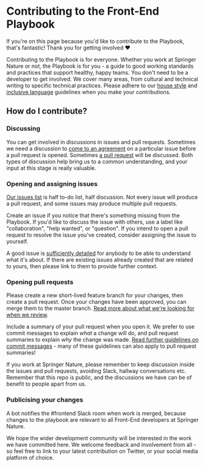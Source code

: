 # Contributing to the Front-End Playbook

If you're on this page because you'd like to contribute to the Playbook, that's fantastic! Thank you for getting involved ❤️

Contributing to the Playbook is for everyone. Whether you work at Springer Nature or not, the Playbook is for you - a guide to good working standards and practices that support healthy, happy teams. You don't need to be a developer to get involved. We cover many areas, from cultural and technical writing to specific technical practices. Please adhere to our [house style](writing/house-style.md) and [inclusive language](writing/inclusive-language.md) guidelines when you make your contributions. 

## How do I contribute?

### Discussing

You can get involved in discussions in issues and pull requests. Sometimes we need a discussion to [come to an agreement](https://github.com/springernature/frontend-playbook/issues/92) on a particular issue before a pull request is opened. Sometimes [a pull request](https://github.com/springernature/frontend-playbook/pull/87) will be discussed. Both types of discussion help bring us to a common understanding, and your input at this stage is really valuable. 

### Opening and assigning issues

[Our issues list](https://github.com/springernature/frontend/issues) is half to-do list, half discussion. Not every issue will produce a pull request, and some issues may produce multiple pull requests. 

Create an issue if you notice that there's something missing from the Playbook. If you'd like to discuss the issue with others, use a label like "collaboration", "help wanted", or "question". If you intend to open a pull request to resolve the issue you've created, consider assigning the issue to yourself. 

A good issue is [sufficiently detailed](https://github.com/springernature/frontend-playbook/issues/45) for anybody to be able to understand what it's about. If there are existing issues already created that are related to yours, then please link to them to provide further context. 

### Opening pull requests

Please create a new short-lived feature branch for your changes, then create a pull request. Once your changes have been approved, you can merge them to the master branch. [Read more about what we're looking for when we review](practices/code-review.md).

Include a summary of your pull request when you open it. We prefer to use commit messages to explain _what_ a change will do, and pull request summaries to explain _why_ the change was made. [Read further guidelines on commit messages](git/git.md) - many of these guidelines can also apply to pull request summaries!

If you work at Springer Nature, please remember to keep discussion inside the issues and pull requests, avoiding Slack, hallway conversations etc. Remember that this repo is public, and the discussions we have can be of benefit to people apart from us.

### Publicising your changes

A bot notifies the #frontend Slack room when work is merged, because changes to the playbook are relevant to all Front-End developers at Springer Nature.

We hope the wider development community will be interested in the work we have committed here. We welcome feedback and involvement from all - so feel free to link to your latest contribution on Twitter, or your social media platform of choice.
